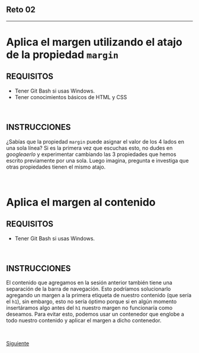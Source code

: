 ## Reto 02

<hr/>

# Aplica el margen utilizando el atajo de la propiedad `margin`

## REQUISITOS
- Tener Git Bash si usas Windows.
- Tener conocimientos básicos de HTML y CSS

<br/>

## INSTRUCCIONES

¿Sabías que la propiedad `margin` puede asignar el valor de los 4 lados en una
sola línea? Si es la primera vez que escuchas esto, no dudes en _googleaerlo_ y
experimentar cambiando las 3 propiedades que hemos escrito previamente por una
sola. Luego imagina, pregunta e investiga que otras propiedades tienen el mismo
atajo.

<br/>

# Aplica el margen al contenido

## REQUISITOS
- Tener Git Bash si usas Windows.

<br/>

## INSTRUCCIONES

El contenido que agregamos en la sesión anterior también tiene una separación de
la barra de navegación. Esto podríamos solucionarlo agregando un margen a la
primera etiqueta de nuestro contenido (que sería el `h1`), sin embargo, esto no
sería óptimo porque si en algún momento insertáramos algo antes del `h1` nuestro
margen no funcionaría como deseamos. Para evitar esto, podemos usar un contenedor
que englobe a todo nuestro contenido y aplicar el margen a dicho contenedor.

<br/>

[Siguiente](../reto-03)